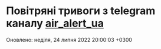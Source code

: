 # Повітряні тривоги з telegram каналу [air_alert_ua](https://t.me/air_alert_ua)

Оновлено:
неділя, 24 липня 2022 20:00:03 +0300
